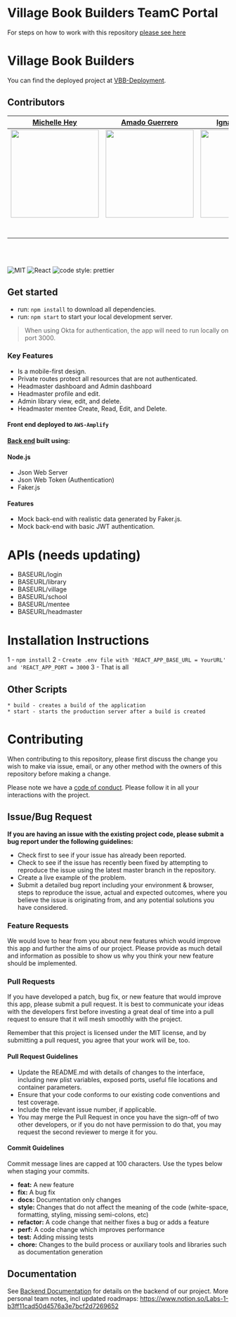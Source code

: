 
# Village Book Builders TeamC Portal

For steps on how to work with this repository [please see here](https://docs.labs.lambdaschool.com/labs-spa-starter/)

# Village Book Builders

You can find the deployed project at [VBB-Deployment](main.d364h8tamcqe39.amplifyapp.com).

## Contributors

|                                                      [Michelle Hey](https://github.com/heymichelle)                                                       |                                                       [Amado Guerrero](https://github.com/amadoguerrero)                                                        |                                                      [Ignacio Ocampo](https://github.com/ignaciocampo)                                                       |                                                       [Amy Barger](https://github.com/amybarger)                                                        |                                                      [John Oblenda](https://github.com/joandong2)                                                       |                                                      [Mustafa Hassan](https://github.com/mustafacajib)                                                       |
| :-----------------------------------------------------------------------------------------------------------------------------------------: | :-------------------------------------------------------------------------------------------------------------------------------------------: | :-----------------------------------------------------------------------------------------------------------------------------------------: | :-------------------------------------------------------------------------------------------------------------------------------------------: | :-----------------------------------------------------------------------------------------------------------------------------------------: | :-----------------------------------------------------------------------------------------------------------------------------------------: |
| [<img src="https://ca.slack-edge.com/ESZCHB482-W012JQ1BDMH-b1977eb80ade-512" width = "200" />](https://github.com/HeyMichelle) | [<img src="https://avatars.githubusercontent.com/u/5421617?s=400&u=96bc33606d0f88f350d1970d49035b42665c91a2&v=4" width = "200" />](https://github.com/amadoguerrero) | [<img src="https://ca.slack-edge.com/ESZCHB482-W012H6S30KF-gc1db039fafe-512" width = "200" />](https://github.com/ignaciocampo) | [<img src="https://ca.slack-edge.com/ESZCHB482-W012QNVFAJY-8e15dbf9b3d1-512" width = "200" />](https://github.com/amybarger) | [<img src="https://ca.slack-edge.com/ESZCHB482-W012X6XEHKK-aab6e079397b-512" width = "200" />](https://github.com/joandong2) | [<img src="https://ca.slack-edge.com/ESZCHB482-W012H6SQBCM-06ed1fa1d309-512" width = "200" />](https://github.com/mustafacajib) |
|                                [<img src="https://github.com/favicon.ico" width="15"> ](https://github.com/heymichelle)                                |                            [<img src="https://github.com/favicon.ico" width="15"> ](https://github.com/amadoguerrero)                             |                          [<img src="https://github.com/favicon.ico" width="15"> ](https://github.com/ignaciocampo)                           |                          [<img src="https://github.com/favicon.ico" width="15"> ](https://github.com/amybarger)                           |                           [<img src="https://github.com/favicon.ico" width="15"> ](https://github.com/joandong2)                            |                           [<img src="https://github.com/favicon.ico" width="15"> ](https://github.com/mustafacajib)                            |
|                [ <img src="https://static.licdn.com/sc/h/al2o9zrvru7aqj8e1x2rzsrca" width="15"> ](https://www.linkedin.com/in/hey-michelle/)                |                 [ <img src="https://static.licdn.com/sc/h/al2o9zrvru7aqj8e1x2rzsrca" width="15"> ](https://www.linkedin.com/in/amado-guerrero)                 |                [ <img src="https://static.licdn.com/sc/h/al2o9zrvru7aqj8e1x2rzsrca" width="15"> ](https://www.linkedin.com/)                |                 [ <img src="https://static.licdn.com/sc/h/al2o9zrvru7aqj8e1x2rzsrca" width="15"> ](https://www.linkedin.com/in/amybarger)                 |                [ <img src="https://static.licdn.com/sc/h/al2o9zrvru7aqj8e1x2rzsrca" width="15"> ](https://www.linkedin.com/)                |                [ <img src="https://static.licdn.com/sc/h/al2o9zrvru7aqj8e1x2rzsrca" width="15"> ](https://www.linkedin.com/)                |

<br>
<br>

![MIT](https://img.shields.io/packagist/l/doctrine/orm.svg)
![React](https://img.shields.io/badge/react-v16.7.0--alpha.2-blue.svg)
![code style: prettier](https://img.shields.io/badge/code_style-prettier-ff69b4.svg?style=flat-square)

## Get started

- run: `npm install` to download all dependencies.
- run: `npm start` to start your local development server.

> When using Okta for authentication, the app will need to run locally on port 3000.

### Key Features

- Is a mobile-first design.
- Private routes protect all resources that are not authenticated.
- Headmaster dashboard and Admin dashboard
- Headmaster profile and edit.
- Admin library view, edit, and delete.
- Headmaster mentee Create, Read, Edit, and Delete.

#### Front end deployed to `AWS-Amplify`

#### [Back end](https://github.com/ferror18/vbb-backend) built using:

#### Node.js

- Json Web Server
- Json Web Token (Authentication)
- Faker.js

#### Features

- Mock back-end with realistic data generated by Faker.js.
- Mock back-end with basic JWT authentication.

# APIs (needs updating)

- BASEURL/login
- BASEURL/library
- BASEURL/village
- BASEURL/school
- BASEURL/mentee
- BASEURL/headmaster

# Installation Instructions

1 - `npm install`
2 - `Create .env file with 'REACT_APP_BASE_URL = YourURL' and 'REACT_APP_PORT = 3000`
3 - That is all

## Other Scripts
    * build - creates a build of the application
    * start - starts the production server after a build is created

# Contributing

When contributing to this repository, please first discuss the change you wish to make via issue, email, or any other method with the owners of this repository before making a change.

Please note we have a [code of conduct](./CODE_OF_CONDUCT.md). Please follow it in all your interactions with the project.

## Issue/Bug Request

**If you are having an issue with the existing project code, please submit a bug report under the following guidelines:**

- Check first to see if your issue has already been reported.
- Check to see if the issue has recently been fixed by attempting to reproduce the issue using the latest master branch in the repository.
- Create a live example of the problem.
- Submit a detailed bug report including your environment & browser, steps to reproduce the issue, actual and expected outcomes, where you believe the issue is originating from, and any potential solutions you have considered.

### Feature Requests

We would love to hear from you about new features which would improve this app and further the aims of our project. Please provide as much detail and information as possible to show us why you think your new feature should be implemented.

### Pull Requests

If you have developed a patch, bug fix, or new feature that would improve this app, please submit a pull request. It is best to communicate your ideas with the developers first before investing a great deal of time into a pull request to ensure that it will mesh smoothly with the project.

Remember that this project is licensed under the MIT license, and by submitting a pull request, you agree that your work will be, too.

#### Pull Request Guidelines

- Update the README.md with details of changes to the interface, including new plist variables, exposed ports, useful file locations and container parameters.
- Ensure that your code conforms to our existing code conventions and test coverage.
- Include the relevant issue number, if applicable.
- You may merge the Pull Request in once you have the sign-off of two other developers, or if you do not have permission to do that, you may request the second reviewer to merge it for you.

#### Commit Guidelines
Commit message lines are capped at 100 characters. Use the types below when staging your commits. 
- **feat:** A new feature
- **fix:** A bug fix
- **docs:** Documentation only changes
- **style:** Changes that do not affect the meaning of the code (white-space, formatting, styling, missing semi-colons, etc)
- **refactor:** A code change that neither fixes a bug or adds a feature
- **perf:** A code change which improves performance
- **test:** Adding missing tests
- **chore:** Changes to the build process or auxiliary tools and libraries such as documentation generation

## Documentation

See [Backend Documentation](https://github.com/ferror18/vbb-backend) for details on the backend of our project.
More personal team notes, incl updated roadmaps: https://www.notion.so/Labs-1-b3ff11cad50d4576a3e7bcf2d7269652
